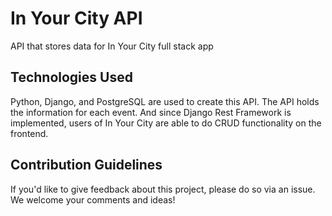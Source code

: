 # In Your City API
API that stores data for In Your City full stack app

## Technologies Used
Python, Django, and PostgreSQL are used to create this API. The API holds the information for each event. And since Django Rest Framework is implemented, users of In Your City are able to do CRUD functionality on the frontend.

## Contribution Guidelines
If you'd like to give feedback about this project, please do so via an issue. We welcome your comments and ideas!